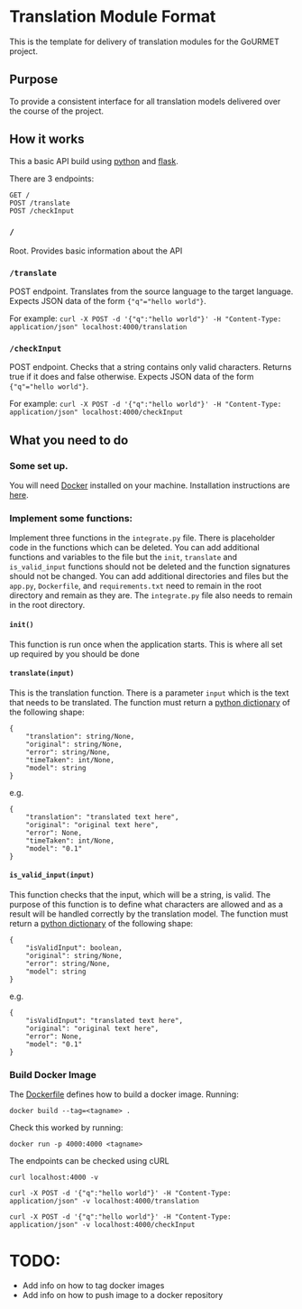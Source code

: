 # Translation Module Format

This is the template for delivery of translation modules for the GoURMET project.

## Purpose

To provide a consistent interface for all translation models delivered over the course of the project.

## How it works

This a basic API build using [python](https://www.python.org/) and [flask](http://flask.pocoo.org/).

There are 3 endpoints:

```
GET /
POST /translate
POST /checkInput
```

### `/`

Root. Provides basic information about the API

### `/translate`

POST endpoint. Translates from the source language to the target language. Expects JSON data of the form `{"q"="hello world"}`.

For example: `curl -X POST -d '{"q":"hello world"}' -H "Content-Type: application/json" localhost:4000/translation`

### `/checkInput`

POST endpoint. Checks that a string contains only valid characters. Returns true if it does and false otherwise. Expects JSON data of the form `{"q"="hello world"}`.

For example: `curl -X POST -d '{"q":"hello world"}' -H "Content-Type: application/json" localhost:4000/checkInput`

## What you need to do

### Some set up.

You will need [Docker](https://www.docker.com/) installed on your machine. Installation instructions are [here](https://docs.docker.com/install/).

### Implement some functions:

Implement three functions in the `integrate.py` file. There is placeholder code in the functions which can be deleted. You can add additional functions and variables to the file but the `init`, `translate` and `is_valid_input` functions should not be deleted and the function signatures should not be changed. You can add additional directories and files but the `app.py`, `Dockerfile`, and `requirements.txt` need to remain in the root directory and remain as they are. The `integrate.py` file also needs to remain in the root directory.

#### `init()`

This function is run once when the application starts. This is where all set up required by you should be done

#### `translate(input)`

This is the translation function. There is a parameter `input` which is the text that needs to be translated. The function must return a [python dictionary](https://docs.python.org/3.7/tutorial/datastructures.html#dictionaries) of the following shape:

```
{
    "translation": string/None,
    "original": string/None,
    "error": string/None,
    "timeTaken": int/None,
    "model": string
}
```

e.g.

```
{
    "translation": "translated text here",
    "original": "original text here",
    "error": None,
    "timeTaken": int/None,
    "model": "0.1"
}
```

#### `is_valid_input(input)`

This function checks that the input, which will be a string, is valid. The purpose of this function is to define what characters are allowed and as a result will be handled correctly by the translation model. The function must return a [python dictionary](https://docs.python.org/3.7/tutorial/datastructures.html#dictionaries) of the following shape:

```
{
    "isValidInput": boolean,
    "original": string/None,
    "error": string/None,
    "model": string
}
```

e.g.

```
{
    "isValidInput": "translated text here",
    "original": "original text here",
    "error": None,
    "model": "0.1"
}
```

### Build Docker Image

The [Dockerfile](./Dockerfile) defines how to build a docker image. Running:

```
docker build --tag=<tagname> .
```

Check this worked by running:

```
docker run -p 4000:4000 <tagname>
```

The endpoints can be checked using cURL

```
curl localhost:4000 -v

curl -X POST -d '{"q":"hello world"}' -H "Content-Type: application/json" -v localhost:4000/translation

curl -X POST -d '{"q":"hello world"}' -H "Content-Type: application/json" -v localhost:4000/checkInput
```

# TODO:

- Add info on how to tag docker images
- Add info on how to push image to a docker repository
